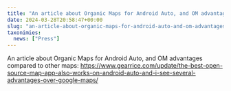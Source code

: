 ```yaml
---
title: "An article about Organic Maps for Android Auto, and OM advantages compared to other maps"
date: 2024-03-28T20:58:47+00:00
slug: "an-article-about-organic-maps-for-android-auto-and-om-advantages-compared-to-other-maps"
taxonimies:
  news: ["Press"]
---
```


An article about Organic Maps for Android Auto, and OM advantages compared to other maps:
<https://www.gearrice.com/update/the-best-open-source-map-app-also-works-on-android-auto-and-i-see-several-advantages-over-google-maps/>
